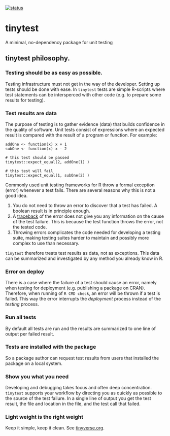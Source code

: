 [![status](https://tinyverse.netlify.com/badge/tinytest)](https://CRAN.R-project.org/package=<package>)


# tinytest
A minimal, no-dependency package for unit testing


## tinytest philosophy.

### Testing should be as easy as possible. 

Testing infrastructure must not get in the way of the developer. Setting up
tests should be done with ease. In `tinytest` tests are simple R-scripts
where test statements can be intersperced with other code (e.g. to prepare
some results for testing).



### Test results are data


The purpose of testing is to  gather evidence (data) that builds confidence in
the quality of software. Unit tests consist of expressions where an expected
result is compared with the result of a program or function. For example:

```{r}
addOne <- function(x) x + 1
subOne <- function(x) x - 2

# this test should be passed
tinytest::expect_equal(2, addOne(1) )

# this test will fail
tinytest::expect_equal(1, subOne(2) ) 
```

Commonly used unit testing frameworks for R throw a formal exception (error)
whenever a test fails.  There are several reasons why this is not a good idea.

1. You do not need to throw an error to discover that a test has failed. A boolean
result is in principle enough.
2. A [traceback](https://www.rdocumentation.org/packages/base/versions/3.5.2/topics/traceback)
of the error does not give you any information on the cause of the test
failure. This is because the test function throws the error, not the tested
code.
3. Throwing errors complicates the code needed for developing a testing suite,
making testing suites harder to maintain and possibly more complex to use than
necessary.

`tinytest` therefore treats test results as data, not as exceptions. This data
can be summarized and investigated by any method you already know in R.

### Error on deploy

There is a case where the failure of a test should cause an error, namely when
testing for deployment (e.g. publishing a package on CRAN). Therefore, when
running of `R CMD check`, an error will be thrown if a test is failed. This way
the error interrupts the _deployment_ process instead of the _testing_ process.


### Run all tests

By default all tests are run and the results are summarized to one line of
output per failed result.

### Tests are installed with the package

So a package author can request test results from users that installed the package on a local system.


### Show you what you need

Developing and debugging takes focus and often deep concentration. `tinytest`
supports your workflow by directing you as quickly as possible
to the source of the test failure. In a single line of output you get the
test result, the file and location in the file, and the test call that failed.


### Light weight is the right weight

Keep it simple, keep it clean. See  [tinyverse.org](http://www.tinyverse.org).


















